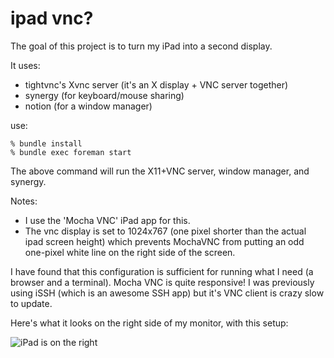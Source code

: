 # ipad vnc?

The goal of this project is to turn my iPad into a second display.

It uses:

* tightvnc's Xvnc server (it's an X display + VNC server together)
* synergy (for keyboard/mouse sharing)
* notion (for a window manager)

use:

    % bundle install
    % bundle exec foreman start

The above command will run the X11+VNC server, window manager, and synergy.

Notes:

* I use the 'Mocha VNC' iPad app for this.
* The vnc display is set to 1024x767 (one pixel shorter than the actual ipad
  screen height) which prevents MochaVNC from putting an odd one-pixel white
  line on the right side of the screen.

I have found that this configuration is sufficient for running what I need (a
browser and a terminal). Mocha VNC is quite responsive! I was previously using
iSSH (which is an awesome SSH app) but it's VNC client is crazy slow to update.

Here's what it looks on the right side of my monitor, with this setup:

![iPad is on the right](https://github.com/jordansissel/experiments/raw/master/tools/ipad-vnc/picture.jpg)

